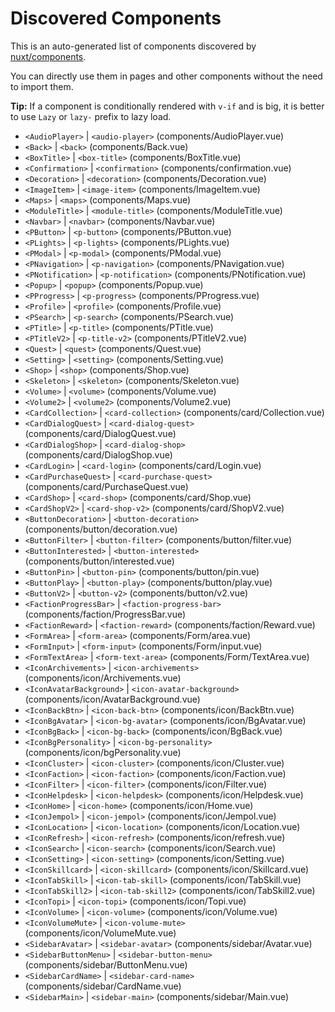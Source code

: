 # Discovered Components

This is an auto-generated list of components discovered by [nuxt/components](https://github.com/nuxt/components).

You can directly use them in pages and other components without the need to import them.

**Tip:** If a component is conditionally rendered with `v-if` and is big, it is better to use `Lazy` or `lazy-` prefix to lazy load.

- `<AudioPlayer>` | `<audio-player>` (components/AudioPlayer.vue)
- `<Back>` | `<back>` (components/Back.vue)
- `<BoxTitle>` | `<box-title>` (components/BoxTitle.vue)
- `<Confirmation>` | `<confirmation>` (components/confirmation.vue)
- `<Decoration>` | `<decoration>` (components/Decoration.vue)
- `<ImageItem>` | `<image-item>` (components/ImageItem.vue)
- `<Maps>` | `<maps>` (components/Maps.vue)
- `<ModuleTitle>` | `<module-title>` (components/ModuleTitle.vue)
- `<Navbar>` | `<navbar>` (components/Navbar.vue)
- `<PButton>` | `<p-button>` (components/PButton.vue)
- `<PLights>` | `<p-lights>` (components/PLights.vue)
- `<PModal>` | `<p-modal>` (components/PModal.vue)
- `<PNavigation>` | `<p-navigation>` (components/PNavigation.vue)
- `<PNotification>` | `<p-notification>` (components/PNotification.vue)
- `<Popup>` | `<popup>` (components/Popup.vue)
- `<PProgress>` | `<p-progress>` (components/PProgress.vue)
- `<Profile>` | `<profile>` (components/Profile.vue)
- `<PSearch>` | `<p-search>` (components/PSearch.vue)
- `<PTitle>` | `<p-title>` (components/PTitle.vue)
- `<PTitleV2>` | `<p-title-v2>` (components/PTitleV2.vue)
- `<Quest>` | `<quest>` (components/Quest.vue)
- `<Setting>` | `<setting>` (components/Setting.vue)
- `<Shop>` | `<shop>` (components/Shop.vue)
- `<Skeleton>` | `<skeleton>` (components/Skeleton.vue)
- `<Volume>` | `<volume>` (components/Volume.vue)
- `<Volume2>` | `<volume2>` (components/Volume2.vue)
- `<CardCollection>` | `<card-collection>` (components/card/Collection.vue)
- `<CardDialogQuest>` | `<card-dialog-quest>` (components/card/DialogQuest.vue)
- `<CardDialogShop>` | `<card-dialog-shop>` (components/card/DialogShop.vue)
- `<CardLogin>` | `<card-login>` (components/card/Login.vue)
- `<CardPurchaseQuest>` | `<card-purchase-quest>` (components/card/PurchaseQuest.vue)
- `<CardShop>` | `<card-shop>` (components/card/Shop.vue)
- `<CardShopV2>` | `<card-shop-v2>` (components/card/ShopV2.vue)
- `<ButtonDecoration>` | `<button-decoration>` (components/button/decoration.vue)
- `<ButtonFilter>` | `<button-filter>` (components/button/filter.vue)
- `<ButtonInterested>` | `<button-interested>` (components/button/interested.vue)
- `<ButtonPin>` | `<button-pin>` (components/button/pin.vue)
- `<ButtonPlay>` | `<button-play>` (components/button/play.vue)
- `<ButtonV2>` | `<button-v2>` (components/button/v2.vue)
- `<FactionProgressBar>` | `<faction-progress-bar>` (components/faction/ProgressBar.vue)
- `<FactionReward>` | `<faction-reward>` (components/faction/Reward.vue)
- `<FormArea>` | `<form-area>` (components/Form/area.vue)
- `<FormInput>` | `<form-input>` (components/Form/input.vue)
- `<FormTextArea>` | `<form-text-area>` (components/Form/TextArea.vue)
- `<IconArchivements>` | `<icon-archivements>` (components/icon/Archivements.vue)
- `<IconAvatarBackground>` | `<icon-avatar-background>` (components/icon/AvatarBackground.vue)
- `<IconBackBtn>` | `<icon-back-btn>` (components/icon/BackBtn.vue)
- `<IconBgAvatar>` | `<icon-bg-avatar>` (components/icon/BgAvatar.vue)
- `<IconBgBack>` | `<icon-bg-back>` (components/icon/BgBack.vue)
- `<IconBgPersonality>` | `<icon-bg-personality>` (components/icon/bgPersonality.vue)
- `<IconCluster>` | `<icon-cluster>` (components/icon/Cluster.vue)
- `<IconFaction>` | `<icon-faction>` (components/icon/Faction.vue)
- `<IconFilter>` | `<icon-filter>` (components/icon/Filter.vue)
- `<IconHelpdesk>` | `<icon-helpdesk>` (components/icon/Helpdesk.vue)
- `<IconHome>` | `<icon-home>` (components/icon/Home.vue)
- `<IconJempol>` | `<icon-jempol>` (components/icon/Jempol.vue)
- `<IconLocation>` | `<icon-location>` (components/icon/Location.vue)
- `<IconRefresh>` | `<icon-refresh>` (components/icon/refresh.vue)
- `<IconSearch>` | `<icon-search>` (components/icon/Search.vue)
- `<IconSetting>` | `<icon-setting>` (components/icon/Setting.vue)
- `<IconSkillcard>` | `<icon-skillcard>` (components/icon/Skillcard.vue)
- `<IconTabSkill>` | `<icon-tab-skill>` (components/icon/TabSkill.vue)
- `<IconTabSkill2>` | `<icon-tab-skill2>` (components/icon/TabSkill2.vue)
- `<IconTopi>` | `<icon-topi>` (components/icon/Topi.vue)
- `<IconVolume>` | `<icon-volume>` (components/icon/Volume.vue)
- `<IconVolumeMute>` | `<icon-volume-mute>` (components/icon/VolumeMute.vue)
- `<SidebarAvatar>` | `<sidebar-avatar>` (components/sidebar/Avatar.vue)
- `<SidebarButtonMenu>` | `<sidebar-button-menu>` (components/sidebar/ButtonMenu.vue)
- `<SidebarCardName>` | `<sidebar-card-name>` (components/sidebar/CardName.vue)
- `<SidebarMain>` | `<sidebar-main>` (components/sidebar/Main.vue)
